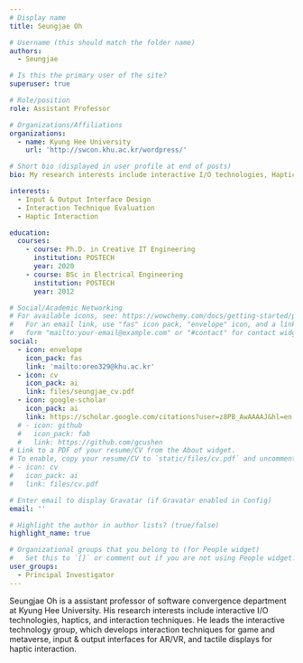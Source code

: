 ```yaml
---
# Display name
title: Seungjae Oh

# Username (this should match the folder name)
authors:
  - Seungjae

# Is this the primary user of the site?
superuser: true

# Role/position
role: Assistant Professor

# Organizations/Affiliations
organizations:
  - name: Kyung Hee University
    url: 'http://swcon.khu.ac.kr/wordpress/'

# Short bio (displayed in user profile at end of posts)
bio: My research interests include interactive I/O technologies, Haptics, and game interaction techniques.

interests:
  - Input & Output Interface Design
  - Interaction Technique Evaluation
  - Haptic Interaction

education:
  courses:
    - course: Ph.D. in Creative IT Engineering
      institution: POSTECH
      year: 2020
    - course: BSc in Electrical Engineering
      institution: POSTECH
      year: 2012

# Social/Academic Networking
# For available icons, see: https://wowchemy.com/docs/getting-started/page-builder/#icons
#   For an email link, use "fas" icon pack, "envelope" icon, and a link in the
#   form "mailto:your-email@example.com" or "#contact" for contact widget.
social:
  - icon: envelope
    icon_pack: fas
    link: 'mailto:oreo329@khu.ac.kr'
  - icon: cv
    icon_pack: ai
    link: files/seungjae_cv.pdf
  - icon: google-scholar
    icon_pack: ai
    link: https://scholar.google.com/citations?user=z8PB_AwAAAAJ&hl=en
  # - icon: github
  #   icon_pack: fab
  #   link: https://github.com/gcushen
# Link to a PDF of your resume/CV from the About widget.
# To enable, copy your resume/CV to `static/files/cv.pdf` and uncomment the lines below.
# - icon: cv
#   icon_pack: ai
#   link: files/cv.pdf

# Enter email to display Gravatar (if Gravatar enabled in Config)
email: ''

# Highlight the author in author lists? (true/false)
highlight_name: true

# Organizational groups that you belong to (for People widget)
#   Set this to `[]` or comment out if you are not using People widget.
user_groups:
  - Principal Investigator
---
```


Seungjae Oh is a assistant professor of software convergence department at Kyung Hee University. His research interests include interactive I/O technologies, haptics, and interaction techniques. He leads the interactive technology group, which develops interaction techniques for game and metaverse, input & output interfaces for AR/VR, and tactile displays for haptic interaction.
